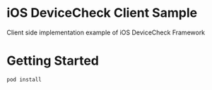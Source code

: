 # iOS DeviceCheck Client Sample
Client side implementation example of iOS DeviceCheck Framework

# Getting Started
```shell
pod install
```
